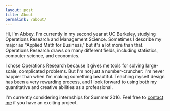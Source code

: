 ```yaml
---
layout: post
title: About
permalink: /about/
---
```


Hi, I'm Abbey. I'm currently in my second year at UC Berkeley, studying Operations Research and Management Science. Sometimes I describe my major as "Applied Math for Business," but it's a lot more than that. Operations Research draws on many different fields, including statistics, computer science, and economics. 

I chose Operations Research because it gives me tools for solving large-scale, complicated problems. But I'm not just a number-cruncher: I'm never happier than when I'm making something beautiful. Teaching myself design has been a very rewarding process, and I look forward to using both my quantitative and creative abilities as a professional.

I'm currently considering internships for Summer 2016. Feel free to [contact me](abigailchaver@berkeley.com) if you have an exciting project.